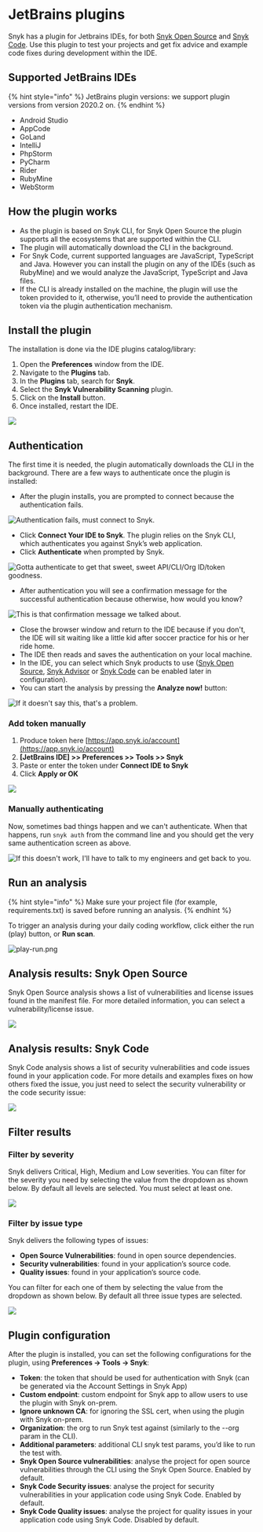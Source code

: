 # JetBrains plugins

Snyk has a plugin for Jetbrains IDEs, for both [Snyk Open Source](https://docs.snyk.io/snyk-open-source) and [Snyk Code](https://docs.snyk.io/snyk-code). Use this plugin to test your projects and get fix advice and example code fixes during development within the IDE.

## Supported JetBrains IDEs

{% hint style="info" %}
JetBrains plugin versions: we support plugin versions from version 2020.2 on.
{% endhint %}

* Android Studio
* AppCode
* GoLand
* IntelliJ
* PhpStorm
* PyCharm
* Rider
* RubyMine
* WebStorm

## **How the plugin works**

* As the plugin is based on Snyk CLI, for Snyk Open Source the plugin supports all the ecosystems that are supported within the CLI.
* The plugin will automatically download the CLI in the background.
* For Snyk Code, current supported languages are JavaScript, TypeScript and Java. However you can install the plugin on any of the IDEs (such as RubyMine) and we would analyze the JavaScript, TypeScript and Java files.
* If the CLI is already installed on the machine, the plugin will use the token provided to it, otherwise, you’ll need to provide the authentication token via the plugin authentication mechanism.

## **Install the plugin**

The installation is done via the IDE plugins catalog/library:

1. Open the **Preferences** window from the IDE.
2. Navigate to the **Plugins** tab.
3. In the **Plugins** tab, search for **Snyk**.
4. Select the **Snyk Vulnerability Scanning** plugin.
5. Click on the **Install** button.
6. Once installed, restart the IDE.

![](../../../.gitbook/assets/ide.png)

## Authentication

The first time it is needed, the plugin automatically downloads the CLI in the background. There are a few ways to authenticate once the plugin is installed:

* After the plugin installs, you are prompted to connect because the authentication fails.

![Authentication fails, must connect to Snyk.](../../../.gitbook/assets/screen-shot-2021-09-29-at-3.54.42-pm.png)

* Click **Connect Your IDE to Snyk**. The plugin relies on the Snyk CLI, which authenticates you against Snyk’s web application.
* Click **Authenticate** when prompted by Snyk.

![Gotta authenticate to get that sweet, sweet API/CLI/Org ID/token goodness.](../../../.gitbook/assets/screen-shot-2021-09-29-at-4.04.29-pm.png)

* After authentication you will see a confirmation message for the successful authentication because otherwise, how would you know?

![This is that confirmation message we talked about.](../../../.gitbook/assets/screen-shot-2021-09-29-at-4.05.55-pm.png)

* Close the browser window and return to the IDE because if you don't, the IDE will sit waiting like a little kid after soccer practice for his or her ride home.
* The IDE then reads and saves the authentication on your local machine.&#x20;
* In the IDE, you can select which Snyk products to use ([Snyk Open Source](../../../products/snyk-open-source/), [Snyk Advisor](https://snyk.io/advisor/) or [Snyk Code](../../../products/snyk-code/) can be enabled later in configuration).&#x20;
* You can start the analysis by pressing the **Analyze now!** button:

![If it doesn't say this, that's a problem.](../../../.gitbook/assets/screen-shot-2021-09-29-at-4.07.22-pm.png)

### Add token manually

1. Produce token here [https://app.snyk.io/account](https://app.snyk.io/account)
2. **\[JetBrains IDE] >> Preferences >> Tools >> Snyk**
3. Paste or enter the token under **Connect IDE to Snyk**
4. Click **Apply or OK**

![](../../../.gitbook/assets/screen-shot-2021-09-30-at-8.10.21-am.png)

### Manually authenticating

Now, sometimes bad things happen and we can't authenticate. When that happens, run `snyk auth` from the command line and you should get the very same authentication screen as above.

![If this doesn't work, I'll have to talk to my engineers and get back to you.](../../../.gitbook/assets/screen-shot-2021-09-29-at-3.57.26-pm.png)

## Run an analysis

{% hint style="info" %}
Make sure your project file (for example, requirements.txt) is saved before running an analysis.
{% endhint %}

To trigger an analysis during your daily coding workflow, click either the run (play) button, or **Run scan**.

![play-run.png](../../../.gitbook/assets/play-run.png)

## Analysis results: Snyk Open Source

Snyk Open Source analysis shows a list of vulnerabilities and license issues found in the manifest file. For more detailed information, you can select a vulnerability/license issue.

![](../../../.gitbook/assets/results-os.png)

## Analysis results: Snyk Code

Snyk Code analysis shows a list of security vulnerabilities and code issues found in your application code. For more details and examples fixes on how others fixed the issue, you just need to select the security vulnerability or the code security issue:

![](../../../.gitbook/assets/results-code.png)

## Filter results

### Filter by severity

Snyk delivers Critical, High, Medium and Low severities. You can filter for the severity you need by selecting the value from the dropdown as shown below. By default all levels are selected. You must select at least one.

![](../../../.gitbook/assets/filter-severity.png)

### Filter by issue type

Snyk delivers the following types of issues:

* **Open Source Vulnerabilities**: found in open source dependencies.
* **Security vulnerabilities**: found in your application’s source code.
* **Quality issues**: found in your application’s source code.

You can filter for each one of them by selecting the value from the dropdown as shown below. By default all three issue types are selected.

![](../../../.gitbook/assets/fillter-issuetype.png)

## Plugin configuration

After the plugin is installed, you can set the following configurations for the plugin, using **Preferences → Tools → Snyk**:

* **Token**: the token that should be used for authentication with Snyk (can be generated via the Account Settings in Snyk App)
* **Custom endpoint**: custom endpoint for Snyk app to allow users to use the plugin with Snyk on-prem.
* **Ignore unknown CA**: for ignoring the SSL cert, when using the plugin with Snyk on-prem.
* **Organization**: the org to run Snyk test against (similarly to the --org param in the CLI).
* **Additional parameters**: additional CLI snyk test params, you’d like to run the test with.
* **Snyk Open Source vulnerabilities**: analyse the project for open source vulnerabilities through the CLI using the Snyk Open Source. Enabled by default.
* **Snyk Code Security issues**: analyse the project for security vulnerabilities in your application code using Snyk Code. Enabled by default.
* **Snyk Code Quality issues**: analyse the project for quality issues in your application code using Snyk Code. Disabled by default.
